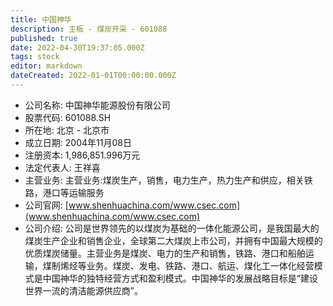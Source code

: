```yaml
---
title: 中国神华
description: 主板 - 煤炭开采 - 601088
published: true
date: 2022-04-30T19:37:05.000Z
tags: stock
editor: markdown
dateCreated: 2022-01-01T00:00:00.000Z
---
```


- 公司名称: 中国神华能源股份有限公司
- 股票代码: 601088.SH
- 所在地: 北京 - 北京市
- 成立日期: 2004年11月08日
- 注册资本: 1,986,851.996万元
- 法定代表人: 王祥喜
- 主营业务: 主营业务:煤炭生产，销售，电力生产，热力生产和供应，相关铁路，港口等运输服务
- 公司官网: [www.shenhuachina.com/www.csec.com](www.shenhuachina.com/www.csec.com)
- 公司介绍: 公司是世界领先的以煤炭为基础的一体化能源公司，是我国最大的煤炭生产企业和销售企业，全球第二大煤炭上市公司，并拥有中国最大规模的优质煤炭储量。主营业务是煤炭、电力的生产和销售，铁路、港口和船舶运输，煤制烯烃等业务。煤炭、发电、铁路、港口、航运、煤化工一体化经营模式是中国神华的独特经营方式和盈利模式。中国神华的发展战略目标是“建设世界一流的清洁能源供应商”。


